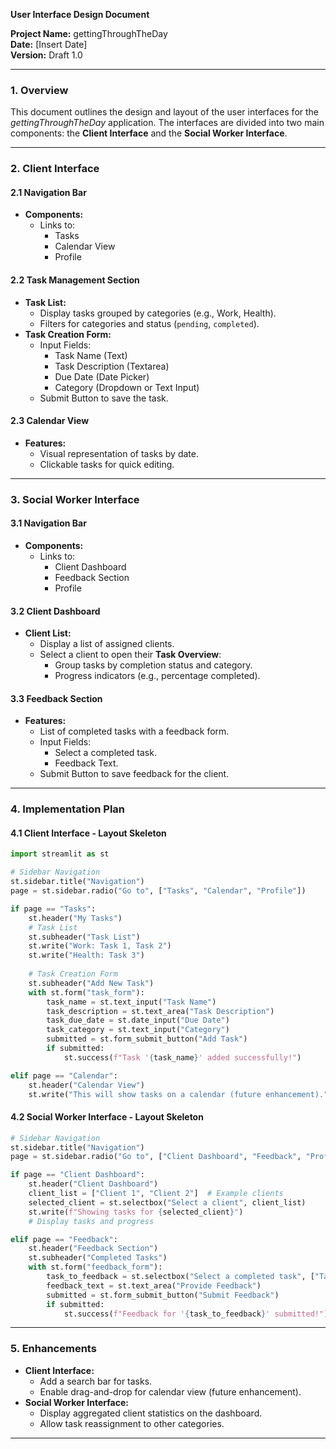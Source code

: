 
**User Interface Design Document**

**Project Name:** gettingThroughTheDay  
**Date:** [Insert Date]  
**Version:** Draft 1.0

---

### 1. Overview

This document outlines the design and layout of the user interfaces for the *gettingThroughTheDay* application. The interfaces are divided into two main components: the **Client Interface** and the **Social Worker Interface**.

---

### 2. Client Interface

#### **2.1 Navigation Bar**
- **Components:**
  - Links to:
    - Tasks
    - Calendar View
    - Profile

#### **2.2 Task Management Section**
- **Task List:**
  - Display tasks grouped by categories (e.g., Work, Health).
  - Filters for categories and status (`pending`, `completed`).
- **Task Creation Form:**
  - Input Fields:
    - Task Name (Text)
    - Task Description (Textarea)
    - Due Date (Date Picker)
    - Category (Dropdown or Text Input)
  - Submit Button to save the task.

#### **2.3 Calendar View**
- **Features:**
  - Visual representation of tasks by date.
  - Clickable tasks for quick editing.

---

### 3. Social Worker Interface

#### **3.1 Navigation Bar**
- **Components:**
  - Links to:
    - Client Dashboard
    - Feedback Section
    - Profile

#### **3.2 Client Dashboard**
- **Client List:**
  - Display a list of assigned clients.
  - Select a client to open their **Task Overview**:
    - Group tasks by completion status and category.
    - Progress indicators (e.g., percentage completed).

#### **3.3 Feedback Section**
- **Features:**
  - List of completed tasks with a feedback form.
  - Input Fields:
    - Select a completed task.
    - Feedback Text.
  - Submit Button to save feedback for the client.

---

### 4. Implementation Plan

#### **4.1 Client Interface - Layout Skeleton**
```python
import streamlit as st

# Sidebar Navigation
st.sidebar.title("Navigation")
page = st.sidebar.radio("Go to", ["Tasks", "Calendar", "Profile"])

if page == "Tasks":
    st.header("My Tasks")
    # Task List
    st.subheader("Task List")
    st.write("Work: Task 1, Task 2")
    st.write("Health: Task 3")
    
    # Task Creation Form
    st.subheader("Add New Task")
    with st.form("task_form"):
        task_name = st.text_input("Task Name")
        task_description = st.text_area("Task Description")
        task_due_date = st.date_input("Due Date")
        task_category = st.text_input("Category")
        submitted = st.form_submit_button("Add Task")
        if submitted:
            st.success(f"Task '{task_name}' added successfully!")

elif page == "Calendar":
    st.header("Calendar View")
    st.write("This will show tasks on a calendar (future enhancement).")
```

#### **4.2 Social Worker Interface - Layout Skeleton**
```python
# Sidebar Navigation
st.sidebar.title("Navigation")
page = st.sidebar.radio("Go to", ["Client Dashboard", "Feedback", "Profile"])

if page == "Client Dashboard":
    st.header("Client Dashboard")
    client_list = ["Client 1", "Client 2"]  # Example clients
    selected_client = st.selectbox("Select a client", client_list)
    st.write(f"Showing tasks for {selected_client}")
    # Display tasks and progress

elif page == "Feedback":
    st.header("Feedback Section")
    st.subheader("Completed Tasks")
    with st.form("feedback_form"):
        task_to_feedback = st.selectbox("Select a completed task", ["Task 1", "Task 2"])
        feedback_text = st.text_area("Provide Feedback")
        submitted = st.form_submit_button("Submit Feedback")
        if submitted:
            st.success(f"Feedback for '{task_to_feedback}' submitted!")
```

---

### 5. Enhancements
- **Client Interface:**
  - Add a search bar for tasks.
  - Enable drag-and-drop for calendar view (future enhancement).
- **Social Worker Interface:**
  - Display aggregated client statistics on the dashboard.
  - Allow task reassignment to other categories.

---




